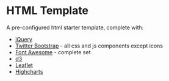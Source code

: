# HTML Template

A pre-configured html starter template, complete with: 
+ [jQuery](http://jquery.com/download/)
+ [Twitter Bootstrap](http://twitter.github.com/bootstrap/index.html) - all css and js components except icons
+ [Font Awesome](http://fortawesome.github.com/Font-Awesome/#integration) - complete set
+ [d3](http://d3js.org/)
+ [Leaflet](http://leafletjs.com/)
+ [Highcharts](http://www.highcharts.com/)
